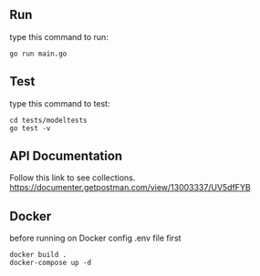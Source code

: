 ## Run

type this command to run:

```Shell
go run main.go
```

## Test

type this command to test:

```Shell
cd tests/modeltests
go test -v
```

## API Documentation

Follow this link to see collections.
https://documenter.getpostman.com/view/13003337/UV5dfFYB

## Docker

before running on Docker config .env file first

```Shell
docker build .
docker-compose up -d
```
